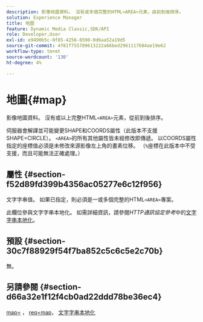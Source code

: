 ```yaml
---
description: 影像地圖資料。 沒有或多個完整的HTML<AREA>元素，由前到後排序。
solution: Experience Manager
title: 地圖
feature: Dynamic Media Classic,SDK/API
role: Developer,User
exl-id: e9490b5c-0f85-4256-8590-0d6aa52a19d5
source-git-commit: 4f81f755789613222a66bed2961117604ae19e62
workflow-type: tm+mt
source-wordcount: '130'
ht-degree: 4%

---
```


# 地圖{#map}

影像地圖資料。 沒有或以上完整HTML`<AREA>`元素，從前到後排序。

伺服器會解譯並可能變更SHAPE和COORDS屬性（此版本不支援SHAPE=CIRCLE）。 `<AREA>`的所有其他屬性皆未經修改即傳遞。 以COORDS屬性指定的座標值必須是未修改來源影像左上角的畫素位移。 （`%`座標在此版本中不受支援，而且可能無法正確處理。）

## 屬性 {#section-f52d89fd399b4356ac05277e6c12f956}

文字字串值。 如果已指定，則必須是一或多個完整的HTML`<AREA>`專案。

此欄位參與文字字串本地化。 如需詳細資訊，請參閱&#x200B;*HTTP通訊協定參考*&#x200B;中的[文字字串本地化](/help/aem-is-ir-api/is-api/http-ref/image-serving-api-ref/c-http-protocol-reference/c-syntax-and-features/r-text-string-localization.md)。

## 預設 {#section-30c7f88929f54f7ba852c5c6c5e2c70b}

無。

## 另請參閱 {#section-d66a32e1f12f4cb0ad22ddd78be36ec4}

[map=](/help/aem-is-ir-api/is-api/http-ref/image-serving-api-ref/c-http-protocol-reference/c-command-reference/r-map.md) ， [req=map](/help/aem-is-ir-api/is-api/http-ref/image-serving-api-ref/c-http-protocol-reference/c-command-reference/r-req/r-req.md)， [文字字串本地化](/help/aem-is-ir-api/is-api/http-ref/image-serving-api-ref/c-http-protocol-reference/c-syntax-and-features/r-text-string-localization.md)
